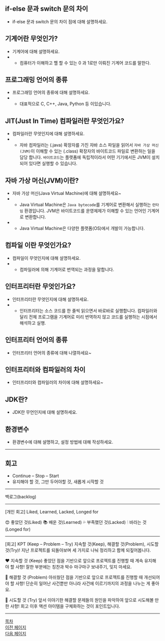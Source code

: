 ## if-else 문과 switch 문의 차이
- if-else 문과 switch 문의 차이 점에 대해 설명하세요.

## 기계어란 무엇인가?
- 기계어에 대해 설명하세요.
- - 컴퓨터가 이해하고 핼 할 수 있는 0 과 1로만 이뤄진 기계어 코드를 말한다.

## 프로그래밍 언어의 종류
- 프로그래밍 언어의 종류에 대해 설명하세요.
- - 대표적으로 C, C++, Java, Python 등 이있습니다.

## JIT(Just In Time) 컴파일러란 무엇인가요?
- 컴파일러란 무엇인지에 대해 설명하세요.
- - 자바 컴파일러는 (.java) 확장자를 가진 자바 소스 파일을 읽어서 `자바 가상 머신(JVM)`이 이해할 수 있는 (.class) 확장자의 바이트코드 파일로 변환하는 일을 담당 합니다. `바이트코드`는 플랫폼에 독립적이라서 어떤 기기에서든 JVM이 설치되어 있다면 실행할 수 있습니다.

## 자바 가상 머신(JVM)이란?
- 자바 가상 머신(Java Virtual Machine)에 대해 설명하세요~
- - Java Virtual Machine은 `Java bytecode`를 기계어로 변환해서 실행하는 `런타임` 환경입니다. JVM은 바이트코드를 운영체제가 이해할 수 있는 언어인 기계어로 변환합니다.
- - Java Virtual Machine은 다양한 플랫폼(OS)에서 개발이 가능합니다.

## 컴파일 이란 무엇인가요?
- 컴파일이 무엇인지에 대해 설명하세요.
- - 컴파일러에 의해 기계어로 번역되는 과정을 말합니다.


## 인터프리터란 무엇인가요?
- 인터프리터란 무엇인지에 대해 설명하세요.
- - 인터프리터는 소스 코드를 한 줄씩 읽으면서 바로바로 실행합니다. 컴파일러와 달리 전체 프로그램을 기계어로 미리 번역하지 않고 코드를 실행하는 시점에서 해석하고 실행.


## 인터프리터 언어의 종류
- 인터프리터 언어의 종류에 대해 나열하세요~


## 인터프리터와 컴파일러의 차이
- 인터프리터와 컴파일러의 차이에 대해 설명하세요~


## JDK란?
- JDK란 무언인지에 대해 설명하세요.


## 환경변수
- 환경변수에 대해 설명하고, 설정 방법에 대해 작성하세요.


---




## 회고

- Continue – Stop – Start
- 유지해야 할 것, 그만 두어야할 것, 새롭게 시작할 것

---

백로그(backlog)

---
[개인 회고]
Liked, Learned, Lacked, Longed for

😍 좋았던 것(Liked)
📚 배운 것(Learned)
💦 부족했던 것(Lacked)
🕯 바라는 것(Longed for)

---
[회고]
KPT (Keep – Problem – Try)
지속할 것(Keep), 해결할 것(Problem), 시도할 것(Try)!
지난 프로젝트를 되돌아보며 세 가지로 나눠 정리하고 함께 되짚어봅니다.

❤️ 지속할 것 (Keep)
좋았던 점을 기반으로 앞으로 프로젝트를 진행할 때 계속 유지해야 할 사항!
잘한 부분에는 칭찬과 박수 마구마구 보내주기, 잊지 마세요.

🧐 해결할 것 (Problem)
아쉬웠던 점을 기반으로 앞으로 프로젝트를 진행할 때 개선되어야 할 사항!
단순히 일어난 사건뿐만 아니라 사건에 이르기까지의 과정을 나누는 게 좋아요.

🙌 시도할 것 (Try)
앞서 이야기한 해결할 문제들의 원인을 파악하여 앞으로 시도해볼 만한 사항!
회고 이후 액션 아이템을 구체화하는 것이 포인트입니다.




















---

<!--목차 & 다음으로 페이지 이동-->
[목차](https://github.com/Devcurve/Java/README.md)<br>
[이전 페이지](https://github.com/Devcurve/Java/variable.md)<br>
[다음 페이지](https://github.com/Devcurve/Java/003.md)
